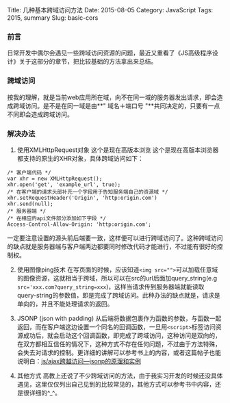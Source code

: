Title: 几种基本跨域访问方法
Date: 2015-08-05
Category: JavaScript
Tags: 2015, summary
Slug: basic-cors

### 前言
日常开发中偶尔会遇见一些跨域访问资源的问题，最近又重看了《JS高级程序设计》关于这部分的章节，把比较基础的方法拿出来总结。

### 跨域访问
按我的理解，就是当前web应用所在域，向不在同一域的服务器发出请求，即会造成跨域访问。是不是在同一域是由**" 域名＋端口号 "**共同决定的，只要有一点不同即会造成跨域访问。


### 解决办法
1. 使用XMLHttpRequest对象
这个是现在高版本浏览
这个是现在高版本浏览器都支持的原生的XHR对象，具体跨域访问如下：
```
/* 客户端代码 */
var xhr = new XMLHttpRequest();
xhr.open('get', 'example_url', true);
/* 在客户端的请求头部补充一个字段用于告知服务端自己的资源域 */
xhr.setRequestHeader('Origin', 'http:origin.com')
xhr.send(null);
/* 服务器端 */
/* 在相应的api文件部分添加如下字段 */
Access-Control-Allow-Origin: 'http:origin.com';
```
一定要注意设置的源头前后端要一致，这样便可以进行跨域访问了。这种跨域访问的缺点就是服务器端与客户端两边都要同时修改代码才能进行，不过能有很好的控制权。

2. 使用图像ping技术
在写页面的时候，应该知道`<img src="">`可以加载任意域的图像资源，这就相当于跨域，所以可以在src的url后面加query_string(e.g `src='xxx.com?query_string=xxx`)，这样当请求传到服务器端就能读取query-string的参数值，即是完成了跨域访问。此种办法的缺点就是，请求是单向的，并且不能处理请求的返回。

3. JSONP (json with padding)
从后端将数据包裹作为函数的参数，与函数一起返回，而在客户端这边设置一个同名的回调函数，一旦用`<script>`标签访问资源成功后，就会启动这个回调函数，即完成了跨域访问，这种访问是双向的，在双方都相互信任的情况下，这种方式不存在任何问题，不过由于方法特殊，会失去对请求的控制。更详细的讲解可以参考书上的内容，或者这篇帖子也能说明白：[js/ajax跨越访问—jsonp的原理和实例](http://www.cnblogs.com/xuejie/archive/2012/12/25/2832595.html)

4. 其他方式
高教上还说了不少跨域访问的方法，由于我实习开发的时候还没具体遇见，这里仅仅列出自己见到的比较常见的，其他方式可以参考书中内容，还是很详细的^_^。
